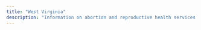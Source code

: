 ```yaml
---
title: "West Virginia"
description: "Information on abortion and reproductive health services."
---
```


